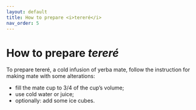 ```yaml
---
layout: default
title: How to prepare <i>tereré</i>
nav_order: 5
---
```


# How to prepare *tereré*

To prepare tereré, a cold infusion of yerba mate, follow the instruction for making mate with some alterations:

* fill the mate cup to 3/4 of the cup’s volume;
* use cold water or juice;
* optionally: add some ice cubes.
